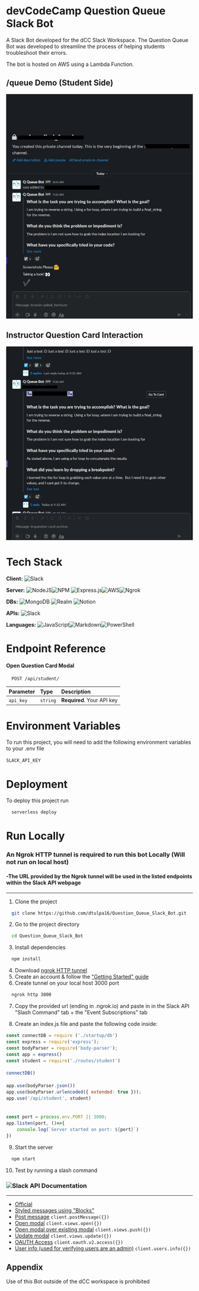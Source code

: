 # devCodeCamp Question Queue Slack Bot

A Slack Bot developed for the dCC Slack Workspace. The Question Queue Bot was developed to streamline the process of helping students troubleshoot their errors.

The bot is hosted on AWS using a Lambda Function.


## /queue Demo (Student Side) 

![student-side-demo](https://github.com/dtulpa16/Question_Queue_Slack_Bot/blob/main/QQstudentsidedemo1.gif)

## Instructor Question Card Interaction

![instructor-side-demo](https://github.com/dtulpa16/Question_Queue_Slack_Bot/blob/main/QQinstructorsidedemo1.gif)

# Tech Stack


**Client:** ![Slack](https://img.shields.io/badge/Slack-4A154B?style=for-the-badge&logo=slack&logoColor=white) 

**Server:** ![NodeJS](https://img.shields.io/badge/node.js-6DA55F?style=for-the-badge&logo=node.js&logoColor=white)![NPM](https://img.shields.io/badge/NPM-%23000000.svg?style=for-the-badge&logo=npm&logoColor=white) ![Express.js](https://img.shields.io/badge/express.js-%23404d59.svg?style=for-the-badge&logo=express&logoColor=%2361DAFB)![AWS](https://img.shields.io/badge/AWS-%23FF9900.svg?style=for-the-badge&logo=amazon-aws&logoColor=white)![Ngrok](https://img.shields.io/badge/Ngrok-4A1f4R?style=for-the-badge&logo=ngrok&logoColor=black)

**DBs:** ![MongoDB](https://img.shields.io/badge/MongoDB-%234ea94b.svg?style=for-the-badge&logo=mongodb&logoColor=white) ![Realm](https://img.shields.io/badge/Realm-39477F?style=for-the-badge&logo=realm&logoColor=white) ![Notion](https://img.shields.io/badge/Notion-%23000000.svg?style=for-the-badge&logo=notion&logoColor=white)

**APIs:** ![Slack](https://img.shields.io/badge/Slack-4A154B?style=for-the-badge&logo=slack&logoColor=white)

**Languages:** ![JavaScript](https://img.shields.io/badge/javascript-%23323330.svg?style=for-the-badge&logo=javascript&logoColor=%23F7DF1E)![Markdown](https://img.shields.io/badge/markdown-%23000000.svg?style=for-the-badge&logo=markdown&logoColor=white)![PowerShell](https://img.shields.io/badge/PowerShell-%235391FE.svg?style=for-the-badge&logo=powershell&logoColor=white)


# Endpoint Reference

#### Open Question Card Modal

```http
  POST /api/student/
```

| Parameter | Type     | Description                |
| :-------- | :------- | :------------------------- |
| `api_key` | `string` | **Required**. Your API key |


# Environment Variables

To run this project, you will need to add the following environment variables to your .env file

`SLACK_API_KEY`



# Deployment

To deploy this project run

```bash
  serverless deploy
```


# Run Locally
### An Ngrok HTTP tunnel is required to run this bot Locally (Will not run on local host)
#### -The URL provided by the Ngrok tunnel will be used in the listed endpoints within the Slack API webpage

---
1. Clone the project

```bash
  git clone https://github.com/dtulpa16/Question_Queue_Slack_Bot.git
```
2. Go to the project directory

```bash
  cd Question_Queue_Slack_Bot
```
3. Install dependencies

```bash
  npm install
```
4. Download [ngrok HTTP tunnel](https://ngrok.com/)
5. Create an account & follow the ["Getting Started" guide](https://ngrok.com/docs/getting-started)
6. Create tunnel on your local host 3000 port 
```bash
  ngrok http 3000
```
7. Copy the provided url (ending in .ngrok.io) and paste in in the Slack API "Slash Command" tab + the "Event Subscriptions" tab


8. Create an index.js file and paste the following code inside:
```javascript
const connectDB = require ('./startup/db')
const express = require('express');
const bodyParser = require('body-parser');
const app = express()
const student = require('./routes/student')

connectDB()

app.use(bodyParser.json())
app.use(bodyParser.urlencoded({ extended: true }));
app.use('/api/student', student)


const port = process.env.PORT || 3000;
app.listen(port, ()=>{
    console.log(`Server started on port: ${port}`)
})
```
9. Start the server

```bash
  npm start
```
10. Test by running a slash command


### ![Slack](https://img.shields.io/badge/Slack-4A154B?style=for-the-badge&logo=slack&logoColor=white) API Documentation
---

* [Official](https://api.slack.com/)
* [Styled messages using "Blocks"](https://api.slack.com/block-kit) 
* [Post message](https://api.slack.com/methods/chat.postMessage) ```client.postMessage({})```
* [Open modal](https://api.slack.com/methods/views.open) ```client.views.open({})```
* [Open modal over existing modal](https://api.slack.com/methods/views.push) ```client.views.push({})```
* [Update modal](https://api.slack.com/methods/views.update) ```client.views.update({})```
* [OAUTH Access](https://api.slack.com/methods/oauth.v2.access) ```client.oauth.v2.access({})```
* [User info (used for verifying users are an admin)](https://api.slack.com/methods/users.info) ```client.users.info({})```


## Appendix

Use of this Bot outside of the dCC workspace is prohibited


